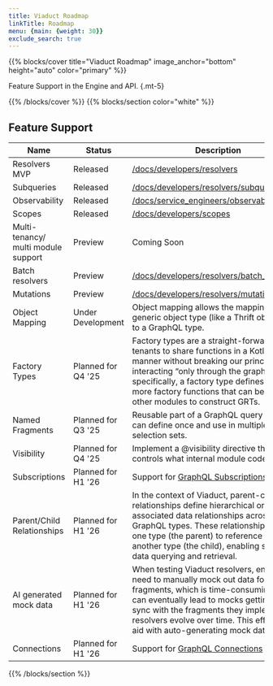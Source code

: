 ```yaml
---
title: Viaduct Roadmap
linkTitle: Roadmap
menu: {main: {weight: 30}}
exclude_search: true
---
```


{{% blocks/cover title="Viaduct Roadmap" image_anchor="bottom" height="auto" color="primary" %}}

Feature Support in the Engine and API.
{.mt-5}

{{% /blocks/cover %}}
{{% blocks/section color="white" %}}
## Feature Support

| Name                                | Status             | Description                                                                                                                                                                                                                                                                                            |
|-------------------------------------|--------------------|--------------------------------------------------------------------------------------------------------------------------------------------------------------------------------------------------------------------------------------------------------------------------------------------------------|
| Resolvers MVP                       | Released           | [/docs/developers/resolvers](/docs/developers/resolvers)                                                                                                                                                                                                                                               |
| Subqueries                          | Released           | [/docs/developers/resolvers/subqueries](/docs/developers/resolvers/subqueries)                                                                                                                                                                                                                         |
| Observability                       | Released           | [/docs/service_engineers/observability](/docs/service_engineers/observability)                                                                                                                                                                                                                         |
| Scopes                              | Released           | [/docs/developers/scopes](/docs/developers/scopes)                                                                                                                                                                                                                                                     |
| Multi-tenancy/ multi module support | Preview            | Coming Soon
| Batch resolvers                     | Preview            | [/docs/developers/resolvers/batch_resolution](/docs/developers/resolvers/batch_resolution/)                                                                                                                                                                                                            |
| Mutations                           | Preview            | [/docs/developers/resolvers/mutations](/docs/developers/resolvers/mutations)                                                                                                                                                                                                                           |
| Object Mapping                      | Under Development  | Object mapping allows the mapping of a generic object type (like a Thrift object type) to a GraphQL type.                                                                                                                                                                                              |
| Factory Types                       | Planned for Q4 '25 | Factory types are a straight-forward way for tenants to share functions in a Kotlin-native manner without breaking our principle of interacting “only through the graph.” More specifically, a factory type defines one or more factory functions that can be used by other modules to construct GRTs. |
| Named Fragments                     | Planned for Q3 '25 | Reusable part of a GraphQL query that you can define once and use in multiple required selection sets.                                                                                                                                                                                                 |
| Visibility                          | Planned for Q4 '25 | Implement a @visibility directive that controls what internal module code can see.                                                                                                                                                                                                                     |
| Subscriptions                       | Planned for H1 '26 | Support for [GraphQL Subscriptions](https://graphql.org/learn/subscriptions/)                                                                                                                                                                                                                          |
| Parent/Child Relationships          | Planned for H1 '26 | In the context of Viaduct, parent-child relationships define hierarchical or associated data relationships across GraphQL types. These relationships allow one type (the parent) to reference or contain another type (the child), enabling structured data querying and retrieval.                    |
| AI generated mock data              | Planned for H1 '26 | When testing Viaduct resolvers, engineers need to manually mock out data for these fragments, which is time-consuming and can eventually lead to mocks getting out of sync with the fragments they implement as resolvers evolve over time. This effort will aid with auto-generating mock data.       |
| Connections                         | Planned for H1 '26 | Support for [GraphQL Connections](https://relay.dev/graphql/connections.htm)                                                                                                                                                                                                                           |

{{% /blocks/section %}}
